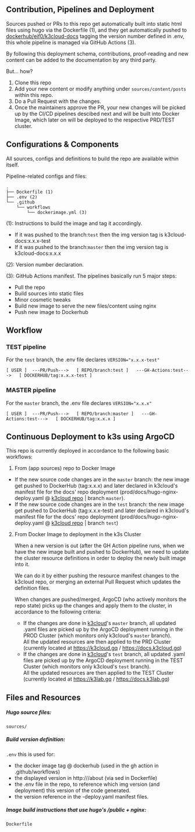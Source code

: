 ## Contribution, Pipelines and Deployment

Sources pushed or PRs to this repo get automatically built into static html files using hugo via the Dockerfile (1), and they get automatically pushed to [dockerhub/eif0/k3cloud-docs](https://hub.docker.com/r/eif0/k3cloud-docs/) tagging the version number defined in .env, this whole pipeline is managed via GitHub Actions (3).

By following this deployment schema, contributions, proof-reading and new content can be added to the documentation by any third party.

But... how?
1. Clone this repo
2. Add your new content or modify anything under `sources/content/posts` within this repo.
3. Do a Pull Request with the changes.
4. Once the maintainers approve the PR, your new changes will be picked up by the CI/CD pipelines descibed next and will be built into Docker Image, which later on will be deployed to the respective PRD/TEST cluster.

## Configurations & Components

All sources, configs and definitions to build the repo are available within itself.

Pipeline-related configs and files:
```
.
├── Dockerfile (1)
├── .env (2)
└── .github
    └── workflows
        └── dockerimage.yml (3)
```

(1): Instructions to build the image and tag it accordingly.  
- If it was pushed to the branch:`test` then the img version tag is k3cloud-docs:x.x.x-test
- If it was pushed to the branch:`master` then the img version tag is k3cloud-docs:x.x.x  

(2): Version number declaration.  

(3): GitHub Actions manifest. The pipelines basically run 5 major steps:
- Pull the repo
- Build sources into static files
- Minor cosmetic tweaks
- Build new image to serve the new files/content using nginx
- Push new image to Dockerhub

## Workflow

### TEST pipeline
For the `test` branch, the .env file declares `VERSION="x.x.x-test"`
```
[ USER ]  ---PR/Push--->   [ REPO/branch:test ]   ---GH-Actions:test--->   [ DOCKERHUB/tag:x.x.x-test ]
```

### MASTER pipeline
For the `master` branch, the .env file declares `VERSION="x.x.x"`
```
[ USER ]  ---PR/Push--->   [ REPO/branch:master ]   ---GH-Actions:test--->   [ DOCKERHUB/tag:x.x.x ]
```


## Continuous Deployment to k3s using ArgoCD
This repo is currently deployed in accordance to the following basic workflows:

1. From (app sources) repo to Docker Image

- If the new source code changes are in the `master` branch: the new image get pushed to DockerHub (tag:x.x.x) and later declared in k3cloud's manifest file for the docs' repo deployment (prod/docs/hugo-nginx-deploy.yaml @ [k3cloud repo](https://github.com/k3cloud/k3cloud) | branch `master`).
- If the new source code changes are in the `test` branch: the new image get pushed to DockerHub (tag:x.x.x-test) and later declared in k3cloud's manifest file for the docs' repo deployment (prod/docs/hugo-nginx-deploy.yaml @ [k3cloud repo](https://github.com/k3cloud/k3cloud) | branch `test`) 

2. From Docker Image to deployment in the k3s Cluster

	When a new version is out (after the GH Action pipeline runs, when we have the new image built and pushed to DockerHub), we need to update the cluster resource definitions in order to deploy the newly built image into it.
	
	We can do it by either pushing the resource manifest changes to the k3cloud repo, or merging an external Pull Request which updates the definition files.  
	
	When changes are pushed/merged, ArgoCD (who actively monitors the repo state) picks up the changes and apply them to the cluster, in accordance to the following criteria:
	- If the changes are done in [k3cloud](https://github.com/k3cloud/k3cloud)'s `master` branch, all updated .yaml files are picked up by the ArgoCD deployment running in the PROD Cluster (which monitors only k3cloud's `master` branch).  
	All the updated resources are then applied to the PRD Cluster (currently located at https://k3cloud.gq / https://docs.k3cloud.gq)
	- If the changes are done in [k3cloud](https://github.com/k3cloud/k3cloud)'s `test` branch, all updated .yaml files are picked up by the ArgoCD deployment running in the TEST Cluster (which monitors only k3cloud's `test` branch).  
	All the updated resources are then applied to the TEST Cluster (currently located at https://k3lab.gq / https://docs.k3lab.gq)
	

## Files and Resources
##### Hugo source files:
```sources/```

##### Build version definition:
```.env```
this is used for:
- the docker image tag @ dockerhub (used in the gh action in .github/workflows)
- the displayed version in http://<host>/about (via sed in Dockerfile)
- the .env file in the repo, to reference which img version (and deployment) this version of the code generated.
- the version reference in the -deploy.yaml manifest files.


##### Image build instructions that use hugo's /public + nginx:
```Dockerfile```
